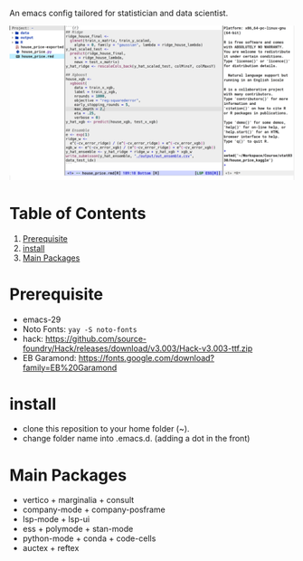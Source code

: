 An emacs config tailored for statistician and data scientist.

![example](./example.png)

# Table of Contents

1.  [Prerequisite](#orgfb4b193)
2.  [install](#orgf33587f)
3.  [Main Packages](#org64c0f2f)


<a id="orgfb4b193"></a>

# Prerequisite

-   emacs-29
-   Noto Fonts: `yay -S noto-fonts`
-   hack: https://github.com/source-foundry/Hack/releases/download/v3.003/Hack-v3.003-ttf.zip
-   EB Garamond: https://fonts.google.com/download?family=EB%20Garamond

<a id="orgf33587f"></a>

# install

-   clone this reposition to your home folder (~).
-   change folder name into .emacs.d. (adding a dot in the front)


<a id="org64c0f2f"></a>

# Main Packages

- vertico + marginalia + consult
- company-mode + company-posframe
- lsp-mode + lsp-ui
- ess + polymode + stan-mode
- python-mode + conda + code-cells
- auctex + reftex

